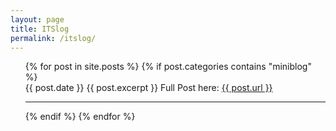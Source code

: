 ```yaml
---
layout: page
title: ITSlog
permalink: /itslog/
---
```


<ul>
  {% for post in site.posts %}
    {% if post.categories contains "miniblog" %}
      <li style="list-style-type: none;">{{ post.date }}
        {{ post.excerpt }}
        Full Post here: <a href="{{ post.url }}">{{ post.url }}</a>
      </li>
      <hr>
    {% endif %}
  {% endfor %}
</ul>
